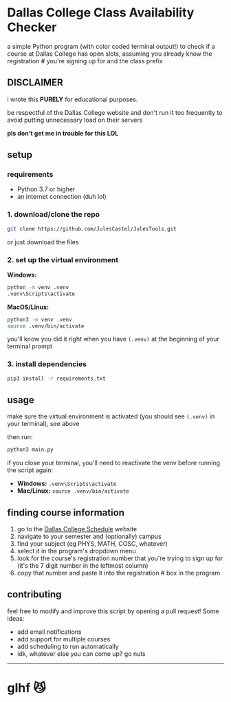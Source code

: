 # Dallas College Class Availability Checker

a simple Python program (with color coded terminal output!) to check if a course at Dallas College has open slots, assuming you already know the registration # you're signing up for and the class prefix

## DISCLAIMER

i wrote this **PURELY** for educational purposes.

be respectful of the Dallas College website and don't run it too frequently to avoid putting unnecessary load on their servers

**pls don't get me in trouble for this LOL**

## setup
### requirements
- Python 3.7 or higher
- an internet connection (duh lol)

### 1. download/clone the repo
```bash
git clone https://github.com/JulesCastel/JulesTools.git
```
or just download the files
### 2. set up the virtual environment

**Windows:**
```bash
python -m venv .venv
.venv\Scripts\activate
```

**MacOS/Linux:**
```bash
python3 -m venv .venv
source .venv/bin/activate
```

you'll know you did it right when you have `(.venv)` at the beginning of your terminal prompt
### 3. install dependencies

```bash
pip3 install -r requirements.txt
```

## usage

make sure the virtual environment is activated (you should see `(.venv)` in your terminal), see above

then run:
```bash
python3 main.py
```

if you close your terminal, you'll need to reactivate the venv before running the script again:
- **Windows:** `.venv\Scripts\activate`
- **Mac/Linux:** `source .venv/bin/activate`

## finding course information

1. go to the [Dallas College Schedule](https://schedule.dallascollege.edu) website
2. navigate to your semester and (optionally) campus
3. find your subject (eg PHYS, MATH, COSC, whatever)
4. select it in the program's dropdown menu
5. look for the course's registration number that you're trying to sign up for (it's the 7 digit number in the leftmost column)
6. copy that number and paste it into the registration # box in the program

## contributing

feel free to modify and improve this script by opening a pull request! Some ideas:
- add email notifications
- add support for multiple courses
- add scheduling to run automatically
- idk, whatever else you can come up? go nuts

---
# glhf 😼
